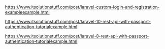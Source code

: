 
https://www.itsolutionstuff.com/post/laravel-custom-login-and-registration-exampleexample.html

https://www.itsolutionstuff.com/post/laravel-10-rest-api-with-passport-authentication-tutorialexample.html

https://www.itsolutionstuff.com/post/laravel-8-rest-api-with-passport-authentication-tutorialexample.html

